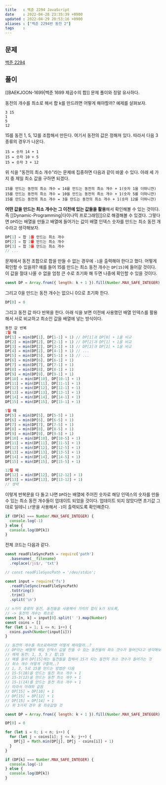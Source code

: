 ```yaml
---
title   : 백준 2294 JavaScript 
date    : 2022-04-28 23:35:39 +0900
updated : 2022-04-29 20:53:16 +0900
aliases : ["백준 2294번 동전 2"]
tags    : 
---
```

## 문제
[백준 2294](https://www.acmicpc.net/problem/2294)

## 풀이
[[BAEKJOON-1699|백준 1699 제곱수의 합]] 문제 풀이와 정말 유사하다.

동전의 개수를 최소로 해서 합 k를 만드려면 어떻게 해야할까? 
예제를 살펴보자.
```
3 15
1
5
12
```

15를 동전 1, 5, 12를 조합해서 만든다. 여기서 동전의 값은 정해져 있다. 따라서 다음 3종류의 경우가 나온다.
```
15 = 숫자 14 + 1
15 = 숫자 10 + 5
15 = 숫자 3 + 12
```
위 식을 "동전의 최소 개수"라는 문제에 집중하면 다음과 같이 바꿀 수 있다. 아래 세 가지 중 제일 최소 값을 구하면 되겠다.
```
15를 만드는 동전의 최소 개수 = 14를 만드는 동전의 최소 개수 + 1(숫자 1을 더하니깐)
15를 만드는 동전의 최소 개수 = 10을 만드는 동전의 최소 개수 + 1(숫자 5를 더하니깐)
15를 만드는 동전의 최소 개수 = 3을 만드는 동전의 최소 개수 + 1(숫자 12를 더하니깐)
```

**어떤 값을 만드는 최소 개수는 그 이전에 있는 값들을 활용**해서 확인해볼 수 있는 것이다. 즉 [[Dynamic-Programming|다이나믹 프로그래밍]]으로 해결해볼 수 있겠다.
그렇다면 `DP`라는 배열을 만들고 배열에 들어가는 값이 배열 인덱스 숫자를 만드는 최소 동전 개수라고 생각해보자.
```javascript
DP[1] = 합 1을 만드는 최소 개수
DP[2] = 합 2를 만드는 최소 개수
DP[3] = 합 3을 만드는 최소 개수
// ...
```
문제에서 동전 조합으로 합을 만들 수 없는 경우에 `-1`을 출력해야 한다고 했다. 어떻게 확인할 수 있을까? 예를 들어 15를 만드는 최소 동전 개수는 `DP[15]`에 들어갈 것이다. 이 값을 절대 나올 수 없을 엄청 큰 수로 초기화 해 두면 나중에 확인할 수 있을 것이다.
```javascript
const DP = Array.from({ length: k + 1 }).fill(Number.MAX_SAFE_INTEGER)
```

그리고 0을 만드는 동전 개수는 없으니 0으로 초기화 한다.
```javascript
DP[0] = 0
```

그리고 동전 값 마다 반복을 한다. 아래 식을 보면 이전에 사용했던 배열 인덱스를 활용해서 서로 비교하고 최소인 값을 배열에 넣는 방식이다.
```javascript
동전 값 반복 
1일 때
DP[1] = min(DP[1], DP[1-1] + 1) // DP[1]과 DP[0] + 1을 비교
DP[2] = min(DP[2], DP[2-1] + 1) // DP[2]과 DP[1] + 1을 비교
DP[3] = min(DP[2], DP[3-1] + 1) // DP[3]과 DP[2] + 1을 비교
DP[4] = min(DP[2], DP[4-1] + 1) // ...
DP[5] = min(DP[5], DP[5-1] + 1) // ...
DP[6] = min(DP[6], DP[6-1] + 1)
DP[7] = min(DP[7], DP[7-1] + 1)
DP[8] = min(DP[8], DP[8-1] + 1)
DP[9] = min(DP[9], DP[9-1] + 1)
DP[10] = min(DP[10], DP[10-1] + 1)
DP[11] = min(DP[11], DP[11-1] + 1)
DP[12] = min(DP[12], DP[12-1] + 1)
DP[13] = min(DP[13], DP[13-1] + 1)
DP[14] = min(DP[14], DP[14-1] + 1)
DP[15] = min(DP[15], DP[15-1] + 1)

5일 때
DP[5] = min(DP[5], DP[5-5] + 1)
DP[6] = min(DP[6], DP[6-5] + 1)
DP[7] = min(DP[7], DP[7-5] + 1)
DP[8] = min(DP[8], DP[8-5] + 1)
DP[9] = min(DP[9], DP[9-5] + 1)
DP[10] = min(DP[10], DP[10-5] + 1)
DP[11] = min(DP[11], DP[11-5] + 1)
DP[12] = min(DP[12], DP[12-5] + 1)
DP[13] = min(DP[13], DP[13-5] + 1)
DP[14] = min(DP[14], DP[14-5] + 1)
DP[15] = min(DP[15], DP[15-5] + 1)

12일 때
DP[12] = min(DP[12], DP[12-12] + 1)
DP[13] = min(DP[13], DP[13-12] + 1)
// 생략
```

이렇게 반복문을 다 돌고 나면 `DP`라는 배열에 주어진 숫자로 해당 인덱스의 숫자를 만들 수 있는 최소 동전 개수들이 업데이트 되었을 것이다.
업데이트 되지 않았다면 초기값 그대로 일테니 `if`문을 사용해서 `-1`이 출력되도록 확인해준다.
```javascript
if (DP[k] === Number.MAX_SAFE_INTEGER) {
  console.log(-1)
} else {
  console.log(DP[k])
}
```

전체 코드는 다음과 같다.
```javascript
const readFileSyncPath = require('path')
  .basename(__filename)
  .replace(/js$/, 'txt')

// const readFileSyncPath = '/dev/stdin';

const input = require('fs')
  .readFileSync(readFileSyncPath)
  .toString()
  .trim()
  .split('\n')

// n가지 종류의 동전, 동전들을 사용해서 가치의 합이 k가 되도록,
// -> 동전의 개수는 최소로
const [n, k] = input[0].split(' ').map(Number)
const coins = []
for (let i = 1; i <= n; i++) {
  coins.push(Number(input[i]))
}

// 동전의 개수를 최소로하려면 어떻게 해야할까..?
// DP라는 배열의 해당 인덱스 값을 만들 수 있는 동전들의 최소 갯수가 들어간다고 생각해보자.
// 예제 동전: 1, 3, 5 / 합:15
// 예를 들어 DP[15]에는 동전들을 합해서 15가 되는 동전의 최소 갯수가 들어가는 것
// 최소 개수 어떻게 구할까..?
// 1, 3, 5로 15를 만드는 방법은 다음
// 15-5(10)을 만드는 동전 최소 개수 + 1
// 15-3(12)을 만드는 동전 최소 개수 + 1
// 15-1(14)를 만드는 동전 최소 개수 + 1
// 따라서 아래와 같음
// DP[15] = DP[10] + 1
// DP[15] = DP[12] + 1
// DP[15] = DP[14] + 1
// 위 3가지 경우 중 최솟값일 것

const DP = Array.from({ length: k + 1 }).fill(Number.MAX_SAFE_INTEGER)

DP[0] = 0

for (let i = 0; i < n; i++) {
  for (let j = coins[i]; j <= k; j++) {
    DP[j] = Math.min(DP[j], DP[j - coins[i]] + 1)
  }
}

if (DP[k] === Number.MAX_SAFE_INTEGER) {
  console.log(-1)
} else {
  console.log(DP[k])
}
```
